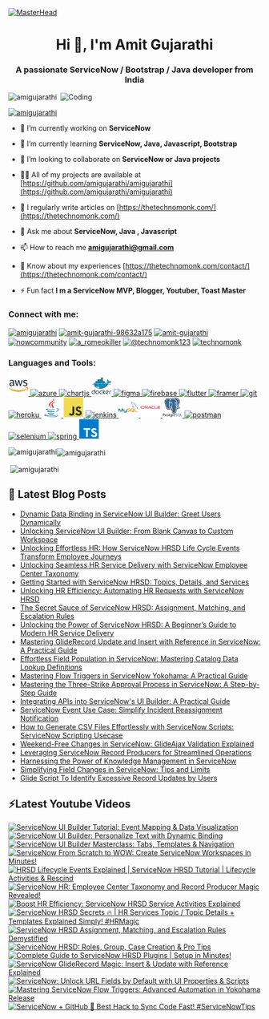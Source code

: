 
[![MasterHead](https://i.gifer.com/origin/22/22657b8a577f858827c5d46dac32cf53.gif)](https://amigujarathi.io)

<h1 align="center">Hi 👋, I'm Amit Gujarathi</h1>
<h3 align="center">A passionate ServiceNow / Bootstrap / Java developer from India</h3>
<img align="right" alt="Coding" width="400" src="https://cdn.filestackcontent.com/efbSR18hT5uRKuo0zoMA">

<p align="left"> <img src="https://komarev.com/ghpvc/?username=amigujarathi&label=Profile%20views&color=0e75b6&style=flat" alt="amigujarathi" /> </p>

<p align="left"> <a href="https://twitter.com/amigujarathi" target="blank"><img src="https://img.shields.io/twitter/follow/amigujarathi?logo=twitter&style=for-the-badge" alt="amigujarathi" /></a> </p>

- 🔭 I’m currently working on **ServiceNow**

- 🌱 I’m currently learning **ServiceNow, Java, Javascript, Bootstrap**

- 👯 I’m looking to collaborate on **ServiceNow or Java projects**

- 👨‍💻 All of my projects are available at [https://github.com/amigujarathi/amigujarathi](https://github.com/amigujarathi/amigujarathi)

- 📝 I regularly write articles on [https://thetechnomonk.com/](https://thetechnomonk.com/)

- 💬 Ask me about **ServiceNow, Java , Javascript**

- 📫 How to reach me **amigujarathi@gmail.com**

- 📄 Know about my experiences [https://thetechnomonk.com/contact/](https://thetechnomonk.com/contact/)

- ⚡ Fun fact **I m a ServiceNow MVP, Blogger, Youtuber, Toast Master**

<h3 align="left">Connect with me:</h3>
<p align="left">
<a href="https://twitter.com/amigujarathi" target="blank"><img align="center" src="https://raw.githubusercontent.com/rahuldkjain/github-profile-readme-generator/master/src/images/icons/Social/twitter.svg" alt="amigujarathi" height="30" width="40" /></a>
<a href="https://linkedin.com/in/amit-gujarathi-98632a175" target="blank"><img align="center" src="https://raw.githubusercontent.com/rahuldkjain/github-profile-readme-generator/master/src/images/icons/Social/linked-in-alt.svg" alt="amit-gujarathi-98632a175" height="30" width="40" /></a>
<a href="https://stackoverflow.com/users/amit-gujarathi" target="blank"><img align="center" src="https://raw.githubusercontent.com/rahuldkjain/github-profile-readme-generator/master/src/images/icons/Social/stack-overflow.svg" alt="amit-gujarathi" height="30" width="40" /></a>
<a href="https://www.servicenow.com/community/user/viewprofilepage/user-id/265565" target="blank"><img align="center" src="https://raw.githubusercontent.com/rahuldkjain/github-profile-readme-generator/master/src/images/icons/Social/codesandbox.svg" alt="nowcommunity" height="30" width="40" /></a>
<a href="https://instagram.com/a_romeokiller" target="blank"><img align="center" src="https://raw.githubusercontent.com/rahuldkjain/github-profile-readme-generator/master/src/images/icons/Social/instagram.svg" alt="a_romeokiller" height="30" width="40" /></a>
<a href="https://medium.com/@technomonk123" target="blank"><img align="center" src="https://raw.githubusercontent.com/rahuldkjain/github-profile-readme-generator/master/src/images/icons/Social/medium.svg" alt="@technomonk123" height="30" width="40" /></a>
<a href="https://www.youtube.com/c/technomonk" target="blank"><img align="center" src="https://raw.githubusercontent.com/rahuldkjain/github-profile-readme-generator/master/src/images/icons/Social/youtube.svg" alt="technomonk" height="30" width="40" /></a>
</p>

<h3 align="left">Languages and Tools:</h3>
<p align="left"> <a href="https://aws.amazon.com" target="_blank" rel="noreferrer"> <img src="https://raw.githubusercontent.com/devicons/devicon/master/icons/amazonwebservices/amazonwebservices-original-wordmark.svg" alt="aws" width="40" height="40"/> </a> <a href="https://azure.microsoft.com/en-in/" target="_blank" rel="noreferrer"> <img src="https://www.vectorlogo.zone/logos/microsoft_azure/microsoft_azure-icon.svg" alt="azure" width="40" height="40"/> </a> <a href="https://www.chartjs.org" target="_blank" rel="noreferrer"> <img src="https://www.chartjs.org/media/logo-title.svg" alt="chartjs" width="40" height="40"/> </a> <a href="https://www.docker.com/" target="_blank" rel="noreferrer"> <img src="https://raw.githubusercontent.com/devicons/devicon/master/icons/docker/docker-original-wordmark.svg" alt="docker" width="40" height="40"/> </a> <a href="https://www.figma.com/" target="_blank" rel="noreferrer"> <img src="https://www.vectorlogo.zone/logos/figma/figma-icon.svg" alt="figma" width="40" height="40"/> </a> <a href="https://firebase.google.com/" target="_blank" rel="noreferrer"> <img src="https://www.vectorlogo.zone/logos/firebase/firebase-icon.svg" alt="firebase" width="40" height="40"/> </a> <a href="https://flutter.dev" target="_blank" rel="noreferrer"> <img src="https://www.vectorlogo.zone/logos/flutterio/flutterio-icon.svg" alt="flutter" width="40" height="40"/> </a> <a href="https://www.framer.com/" target="_blank" rel="noreferrer"> <img src="https://www.vectorlogo.zone/logos/framer/framer-icon.svg" alt="framer" width="40" height="40"/> </a> <a href="https://git-scm.com/" target="_blank" rel="noreferrer"> <img src="https://www.vectorlogo.zone/logos/git-scm/git-scm-icon.svg" alt="git" width="40" height="40"/> </a> <a href="https://heroku.com" target="_blank" rel="noreferrer"> <img src="https://www.vectorlogo.zone/logos/heroku/heroku-icon.svg" alt="heroku" width="40" height="40"/> </a> <a href="https://www.java.com" target="_blank" rel="noreferrer"> <img src="https://raw.githubusercontent.com/devicons/devicon/master/icons/java/java-original.svg" alt="java" width="40" height="40"/> </a> <a href="https://developer.mozilla.org/en-US/docs/Web/JavaScript" target="_blank" rel="noreferrer"> <img src="https://raw.githubusercontent.com/devicons/devicon/master/icons/javascript/javascript-original.svg" alt="javascript" width="40" height="40"/> </a> <a href="https://www.jenkins.io" target="_blank" rel="noreferrer"> <img src="https://www.vectorlogo.zone/logos/jenkins/jenkins-icon.svg" alt="jenkins" width="40" height="40"/> </a> <a href="https://www.mysql.com/" target="_blank" rel="noreferrer"> <img src="https://raw.githubusercontent.com/devicons/devicon/master/icons/mysql/mysql-original-wordmark.svg" alt="mysql" width="40" height="40"/> </a> <a href="https://www.oracle.com/" target="_blank" rel="noreferrer"> <img src="https://raw.githubusercontent.com/devicons/devicon/master/icons/oracle/oracle-original.svg" alt="oracle" width="40" height="40"/> </a> <a href="https://www.postgresql.org" target="_blank" rel="noreferrer"> <img src="https://raw.githubusercontent.com/devicons/devicon/master/icons/postgresql/postgresql-original-wordmark.svg" alt="postgresql" width="40" height="40"/> </a> <a href="https://postman.com" target="_blank" rel="noreferrer"> <img src="https://www.vectorlogo.zone/logos/getpostman/getpostman-icon.svg" alt="postman" width="40" height="40"/> </a> <a href="https://www.selenium.dev" target="_blank" rel="noreferrer"> <img src="https://raw.githubusercontent.com/detain/svg-logos/780f25886640cef088af994181646db2f6b1a3f8/svg/selenium-logo.svg" alt="selenium" width="40" height="40"/> </a> <a href="https://spring.io/" target="_blank" rel="noreferrer"> <img src="https://www.vectorlogo.zone/logos/springio/springio-icon.svg" alt="spring" width="40" height="40"/> </a> <a href="https://www.typescriptlang.org/" target="_blank" rel="noreferrer"> <img src="https://raw.githubusercontent.com/devicons/devicon/master/icons/typescript/typescript-original.svg" alt="typescript" width="40" height="40"/> </a> </p>



<p><img align="left" src="https://github-readme-stats.vercel.app/api/top-langs?username=amigujarathi&show_icons=true&locale=en&layout=compact" alt="amigujarathi" /></p>
<p><img align="center" src="https://github-readme-streak-stats.herokuapp.com/?user=amigujarathi&" alt="amigujarathi" /></p>
<p>&nbsp;<img align="center" src="https://github-readme-stats.vercel.app/api?username=amigujarathi&show_icons=true&locale=en" alt="amigujarathi" /></p>


## 📕 Latest Blog Posts
<!-- BLOG-POST-LIST:START -->
- [Dynamic Data Binding in ServiceNow UI Builder: Greet Users Dynamically](https://www.servicenow.com/community/developer-articles/dynamic-data-binding-in-servicenow-ui-builder-greet-users/ta-p/3350457)
- [Unlocking ServiceNow UI Builder: From Blank Canvas to Custom Workspace](https://www.servicenow.com/community/developer-articles/unlocking-servicenow-ui-builder-from-blank-canvas-to-custom/ta-p/3306602)
- [Unlocking Effortless HR: How ServiceNow HRSD Life Cycle Events Transform Employee Journeys](https://www.servicenow.com/community/hrsd-articles/unlocking-effortless-hr-how-servicenow-hrsd-life-cycle-events/ta-p/3299516)
- [Unlocking Seamless HR Service Delivery with ServiceNow Employee Center Taxonomy](https://www.servicenow.com/community/hrsd-articles/unlocking-seamless-hr-service-delivery-with-servicenow-employee/ta-p/3290882)
- [Getting Started with ServiceNow HRSD: Topics, Details, and Services](https://www.servicenow.com/community/hrsd-articles/getting-started-with-servicenow-hrsd-topics-details-and-services/ta-p/3286402)
- [Unlocking HR Efficiency: Automating HR Requests with ServiceNow HRSD](https://www.servicenow.com/community/hrsd-articles/unlocking-hr-efficiency-automating-hr-requests-with-servicenow/ta-p/3286143)
- [The Secret Sauce of ServiceNow HRSD: Assignment, Matching, and Escalation Rules](https://www.servicenow.com/community/hrsd-articles/the-secret-sauce-of-servicenow-hrsd-assignment-matching-and/ta-p/3273968)
- [Unlocking the Power of ServiceNow HRSD: A Beginner’s Guide to Modern HR Service Delivery](https://www.servicenow.com/community/hrsd-articles/unlocking-the-power-of-servicenow-hrsd-a-beginner-s-guide-to/ta-p/3266240)
- [Mastering GlideRecord Update and Insert with Reference in ServiceNow: A Practical Guide](https://www.servicenow.com/community/developer-articles/mastering-gliderecord-update-and-insert-with-reference-in/ta-p/3256118)
- [Effortless Field Population in ServiceNow: Mastering Catalog Data Lookup Definitions](https://www.servicenow.com/community/service-catalog-articles/effortless-field-population-in-servicenow-mastering-catalog-data/ta-p/3246098)
- [Mastering Flow Triggers in ServiceNow Yokohama: A Practical Guide](https://www.servicenow.com/community/developer-articles/mastering-flow-triggers-in-servicenow-yokohama-a-practical-guide/ta-p/3244421)
- [Mastering the Three-Strike Approval Process in ServiceNow: A Step-by-Step Guide](https://www.servicenow.com/community/developer-articles/mastering-the-three-strike-approval-process-in-servicenow-a-step/ta-p/3242677)
- [Integrating APIs into ServiceNow&#39;s UI Builder: A Practical Guide](https://www.servicenow.com/community/next-experience-articles/integrating-apis-into-servicenow-s-ui-builder-a-practical-guide/ta-p/2974286)
- [ServiceNow Event Use Case: Simplify Incident Reassignment Notification](https://www.servicenow.com/community/servicenow-ai-platform-articles/servicenow-event-use-case-simplify-incident-reassignment/ta-p/2930690)
- [How to Generate CSV Files Effortlessly with ServiceNow Scripts: ServiceNow Scripting Usecase](https://www.servicenow.com/community/servicenow-ai-platform-articles/how-to-generate-csv-files-effortlessly-with-servicenow-scripts/ta-p/2926344)
- [Weekend-Free Changes in ServiceNow: GlideAjax Validation Explained](https://www.servicenow.com/community/itsm-articles/weekend-free-changes-in-servicenow-glideajax-validation/ta-p/2890616)
- [Leveraging ServiceNow Record Producers for Streamlined Operations](https://www.servicenow.com/community/itsm-articles/leveraging-servicenow-record-producers-for-streamlined/ta-p/2877121)
- [Harnessing the Power of Knowledge Management in ServiceNow](https://www.servicenow.com/community/itsm-articles/harnessing-the-power-of-knowledge-management-in-servicenow/ta-p/2858772)
- [Simplifying Field Changes in ServiceNow: Tips and Limits](https://www.servicenow.com/community/developer-articles/simplifying-field-changes-in-servicenow-tips-and-limits/ta-p/2855767)
- [Glide Script To Identify Excessive Record Updates by Users](https://www.servicenow.com/community/developer-articles/glide-script-to-identify-excessive-record-updates-by-users/ta-p/2827660)
<!-- BLOG-POST-LIST:END -->


## ⚡Latest Youtube Videos

<!-- BEGIN YOUTUBE-CARDS -->
[![ServiceNow UI Builder Tutorial: Event Mapping & Data Visualization](https://ytcards.demolab.com/?id=3mgjeiMUiCQ&title=ServiceNow+UI+Builder+Tutorial%3A+Event+Mapping+%26+Data+Visualization&lang=en&timestamp=1758033006&background_color=%230d1117&title_color=%23ffffff&stats_color=%23dedede&max_title_lines=1&width=250&border_radius=5 "ServiceNow UI Builder Tutorial: Event Mapping & Data Visualization")](https://www.youtube.com/watch?v=3mgjeiMUiCQ)
[![ServiceNow UI Builder: Personalize Text with Dynamic Binding](https://ytcards.demolab.com/?id=HR32lso2q1Y&title=ServiceNow+UI+Builder%3A+Personalize+Text+with+Dynamic+Binding&lang=en&timestamp=1755009006&background_color=%230d1117&title_color=%23ffffff&stats_color=%23dedede&max_title_lines=1&width=250&border_radius=5 "ServiceNow UI Builder: Personalize Text with Dynamic Binding")](https://www.youtube.com/watch?v=HR32lso2q1Y)
[![ServiceNow UI Builder Masterclass: Tabs, Templates & Navigation](https://ytcards.demolab.com/?id=r531uhAixtY&title=ServiceNow+UI+Builder+Masterclass%3A+Tabs%2C+Templates+%26+Navigation&lang=en&timestamp=1754404206&background_color=%230d1117&title_color=%23ffffff&stats_color=%23dedede&max_title_lines=1&width=250&border_radius=5 "ServiceNow UI Builder Masterclass: Tabs, Templates & Navigation")](https://www.youtube.com/watch?v=r531uhAixtY)
[![ServiceNow From Scratch to WOW: Create ServiceNow Workspaces in Minutes!](https://ytcards.demolab.com/?id=WHDRc9CXa9o&title=ServiceNow+From+Scratch+to+WOW%3A+Create+ServiceNow+Workspaces+in+Minutes%21&lang=en&timestamp=1751380206&background_color=%230d1117&title_color=%23ffffff&stats_color=%23dedede&max_title_lines=1&width=250&border_radius=5 "ServiceNow From Scratch to WOW: Create ServiceNow Workspaces in Minutes!")](https://www.youtube.com/watch?v=WHDRc9CXa9o)
[![HRSD Lifecycle Events Explained | ServiceNow HRSD Tutorial | Lifecycle Activities & Rescind](https://ytcards.demolab.com/?id=w5vYi4sENQ8&title=HRSD+Lifecycle+Events+Explained+%7C+ServiceNow+HRSD+Tutorial+%7C+Lifecycle+Activities+%26+Rescind&lang=en&timestamp=1750775406&background_color=%230d1117&title_color=%23ffffff&stats_color=%23dedede&max_title_lines=1&width=250&border_radius=5 "HRSD Lifecycle Events Explained | ServiceNow HRSD Tutorial | Lifecycle Activities & Rescind")](https://www.youtube.com/watch?v=w5vYi4sENQ8)
[![ServiceNow HR: Employee Center Taxonomy and Record Producer Magic Revealed!](https://ytcards.demolab.com/?id=gxqElC4jq_Q&title=ServiceNow+HR%3A+Employee+Center+Taxonomy+and+Record+Producer+Magic+Revealed%21&lang=en&timestamp=1750170606&background_color=%230d1117&title_color=%23ffffff&stats_color=%23dedede&max_title_lines=1&width=250&border_radius=5 "ServiceNow HR: Employee Center Taxonomy and Record Producer Magic Revealed!")](https://www.youtube.com/watch?v=gxqElC4jq_Q)
[![Boost HR Efficiency: ServiceNow HRSD Service Activities Explained](https://ytcards.demolab.com/?id=sG2Fx1gOnn0&title=Boost+HR+Efficiency%3A+ServiceNow+HRSD+Service+Activities+Explained&lang=en&timestamp=1749565806&background_color=%230d1117&title_color=%23ffffff&stats_color=%23dedede&max_title_lines=1&width=250&border_radius=5 "Boost HR Efficiency: ServiceNow HRSD Service Activities Explained")](https://www.youtube.com/watch?v=sG2Fx1gOnn0)
[![ServiceNow HRSD Secrets 🔥 | HR Services Topic / Topic Details + Templates Explained Simply! #HRMagic](https://ytcards.demolab.com/?id=VfRwHnmGSAk&title=ServiceNow+HRSD+Secrets+%F0%9F%94%A5+%7C+HR+Services+Topic+%2F+Topic+Details+%2B+Templates+Explained+Simply%21+%23HRMagic&lang=en&timestamp=1748961006&background_color=%230d1117&title_color=%23ffffff&stats_color=%23dedede&max_title_lines=1&width=250&border_radius=5 "ServiceNow HRSD Secrets 🔥 | HR Services Topic / Topic Details + Templates Explained Simply! #HRMagic")](https://www.youtube.com/watch?v=VfRwHnmGSAk)
[![ServiceNow HRSD Assignment, Matching, and Escalation Rules Demystified](https://ytcards.demolab.com/?id=ROpPYFa0wTE&title=ServiceNow+HRSD+Assignment%2C+Matching%2C+and+Escalation+Rules+Demystified&lang=en&timestamp=1748356206&background_color=%230d1117&title_color=%23ffffff&stats_color=%23dedede&max_title_lines=1&width=250&border_radius=5 "ServiceNow HRSD Assignment, Matching, and Escalation Rules Demystified")](https://www.youtube.com/watch?v=ROpPYFa0wTE)
[![ServiceNow HRSD: Roles, Group, Case Creation & Pro Tips](https://ytcards.demolab.com/?id=RiqMiE2U2pE&title=ServiceNow+HRSD%3A+Roles%2C+Group%2C+Case+Creation+%26+Pro+Tips&lang=en&timestamp=1747751406&background_color=%230d1117&title_color=%23ffffff&stats_color=%23dedede&max_title_lines=1&width=250&border_radius=5 "ServiceNow HRSD: Roles, Group, Case Creation & Pro Tips")](https://www.youtube.com/watch?v=RiqMiE2U2pE)
[![Complete Guide to ServiceNow HRSD Plugins | Setup in Minutes!](https://ytcards.demolab.com/?id=3TNgjB-VuAE&title=Complete+Guide+to+ServiceNow+HRSD+Plugins+%7C+Setup+in+Minutes%21&lang=en&timestamp=1747146606&background_color=%230d1117&title_color=%23ffffff&stats_color=%23dedede&max_title_lines=1&width=250&border_radius=5 "Complete Guide to ServiceNow HRSD Plugins | Setup in Minutes!")](https://www.youtube.com/watch?v=3TNgjB-VuAE)
[![ServiceNow GlideRecord Magic: Insert & Update with Reference Explained](https://ytcards.demolab.com/?id=KDv5oDsLO1c&title=ServiceNow+GlideRecord+Magic%3A+Insert+%26+Update+with+Reference+Explained&lang=en&timestamp=1746541806&background_color=%230d1117&title_color=%23ffffff&stats_color=%23dedede&max_title_lines=1&width=250&border_radius=5 "ServiceNow GlideRecord Magic: Insert & Update with Reference Explained")](https://www.youtube.com/watch?v=KDv5oDsLO1c)
[![ServiceNow: Unlock URL Fields by Default with UI Properties & Scripts](https://ytcards.demolab.com/?id=jQdM58YX27U&title=ServiceNow%3A+Unlock+URL+Fields+by+Default+with+UI+Properties+%26+Scripts&lang=en&timestamp=1745937006&background_color=%230d1117&title_color=%23ffffff&stats_color=%23dedede&max_title_lines=1&width=250&border_radius=5 "ServiceNow: Unlock URL Fields by Default with UI Properties & Scripts")](https://www.youtube.com/watch?v=jQdM58YX27U)
[![Mastering ServiceNow Flow Triggers: Advanced Automation in Yokohama Release](https://ytcards.demolab.com/?id=0VPXi3luYb4&title=Mastering+ServiceNow+Flow+Triggers%3A+Advanced+Automation+in+Yokohama+Release&lang=en&timestamp=1745332206&background_color=%230d1117&title_color=%23ffffff&stats_color=%23dedede&max_title_lines=1&width=250&border_radius=5 "Mastering ServiceNow Flow Triggers: Advanced Automation in Yokohama Release")](https://www.youtube.com/watch?v=0VPXi3luYb4)
[![ServiceNow + GitHub 🔗 Best Hack to Sync Code Fast! #ServiceNowTips](https://ytcards.demolab.com/?id=5jeqqbn5Ppk&title=ServiceNow+%2B+GitHub+%F0%9F%94%97+Best+Hack+to+Sync+Code+Fast%21+%23ServiceNowTips&lang=en&timestamp=1744122606&background_color=%230d1117&title_color=%23ffffff&stats_color=%23dedede&max_title_lines=1&width=250&border_radius=5 "ServiceNow + GitHub 🔗 Best Hack to Sync Code Fast! #ServiceNowTips")](https://www.youtube.com/watch?v=5jeqqbn5Ppk)
<!-- END YOUTUBE-CARDS -->

